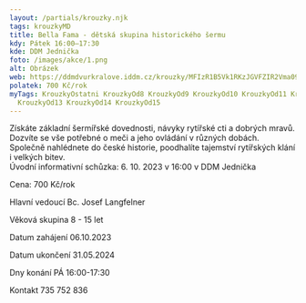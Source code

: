 ```yaml
---
layout: /partials/krouzky.njk
tags: krouzkyMD
title: Bella Fama - dětská skupina historického šermu
kdy: Pátek 16:00–17:30
kde: DDM Jednička
foto: /images/akce/1.png
alt: Obrázek
web: https://ddmdvurkralove.iddm.cz/krouzky/MFIzR1B5Vk1RKzJGVFZIR2Vma09wTW9kNEdPUkdvVkdIV05qQ2k4cE0vZz0=
polatek: 700 Kč/rok
myTags: KrouzkyOstatni KrouzkyOd8 KrouzkyOd9 KrouzkyOd10 KrouzkyOd11 KrouzkyOd12
  KrouzkyOd13 KrouzkyOd14 KrouzkyOd15
---
```



Získáte základní šermířské dovednosti, návyky rytířské cti a dobrých mravů. Dozvíte se vše potřebné o meči a jeho ovládání v různých dobách. Společně nahlédnete do české historie, poodhalíte tajemství rytířských klání i velkých bitev.\
Úvodní informativní schůzka: 6. 10. 2023 v 16:00 v DDM Jednička

Cena: 700 Kč/rok

Hlavní vedoucí Bc. Josef Langfelner

Věková skupina 8 - 15 let

Datum zahájení 06.10.2023

Datum ukončení 31.05.2024

Dny konání PÁ 16:00-17:30

Kontakt 735 752 836
